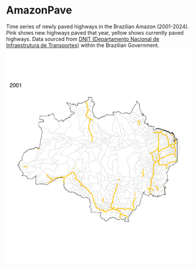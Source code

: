 # AmazonPave
Time series of newly paved highways in the Brazilian Amazon (2001-2024). Pink shows new highways paved that year, yellow shows currently paved highways. Data sourced from [DNIT (Departamento Nacional de Infraestrutura de Transportes)](https://www.gov.br/transportes/pt-br/assuntos/dados-de-transportes/bit/bit-mapas) within the Brazilian Government.
![Time series of newly paved highways in the Brazilian Amazon (2001-2024).](AmazonPave.gif)
